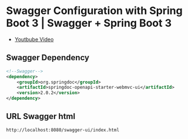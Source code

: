 # Swagger Configuration with Spring Boot 3 | Swagger + Spring Boot 3

- [Youtbube Video](https://www.youtube.com/watch?v=Eo6v01KUeZM&list=PLMv2LIvrQ6a-wQFhwWW-HucCOyTOUmBoZ&index=9)

## Swagger Dependency

```xml
<!--Swagger-->
<dependency>
    <groupId>org.springdoc</groupId>
    <artifactId>springdoc-openapi-starter-webmvc-ui</artifactId>
    <version>2.0.2</version>
</dependency>
```

## URL Swagger html

```txt
http://localhost:8080/swagger-ui/index.html
```
